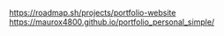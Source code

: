 https://roadmap.sh/projects/portfolio-website
https://maurox4800.github.io/portfolio_personal_simple/
